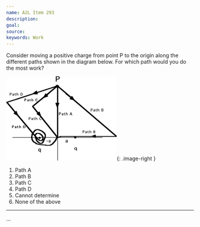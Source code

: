 ```yaml
---
name: A2L Item 293
description: 
goal: 
source: 
keywords: Work
---
```


Consider moving a positive charge from point P to the origin along the
different paths shown in the diagram below.  For which path would you do
the most work?

![Item293_fig1.gif](../images/Item293_fig1.gif){: .image-right } 

1. Path A
2. Path B
3. Path C
4. Path D
5. Cannot determine
6. None of the above


<hr/>


...
